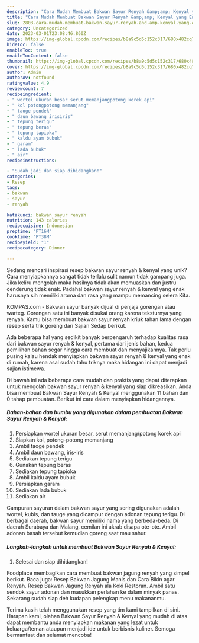```yaml
---
description: "Cara Mudah Membuat Bakwan Sayur Renyah &amp;amp; Kenyal yang Enak"
title: "Cara Mudah Membuat Bakwan Sayur Renyah &amp;amp; Kenyal yang Enak"
slug: 2803-cara-mudah-membuat-bakwan-sayur-renyah-and-amp-kenyal-yang-enak
category: Uncategorized
date: 2023-03-01T23:08:46.860Z
image: https://img-global.cpcdn.com/recipes/b8a9c5d5c152c317/680x482cq70/bakwan-sayur-renyah-kenyal-foto-resep-utama.jpg
hideToc: false
enableToc: true
enableTocContent: false
thumbnail: https://img-global.cpcdn.com/recipes/b8a9c5d5c152c317/680x482cq70/bakwan-sayur-renyah-kenyal-foto-resep-utama.jpg
cover: https://img-global.cpcdn.com/recipes/b8a9c5d5c152c317/680x482cq70/bakwan-sayur-renyah-kenyal-foto-resep-utama.jpg
author: Admin
authorAv: notfound
ratingvalue: 4.9
reviewcount: 7
recipeingredient:
- " wortel ukuran besar serut memanjangpotong korek api"
- " kol potongpotong memanjang"
- " taoge pendek"
- " daun bawang irisiris"
- " tepung terigu"
- " tepung beras"
- " tepung tapioka"
- " kaldu ayam bubuk"
- " garam"
- " lada bubuk"
- " air"
recipeinstructions:

- "Sudah jadi dan siap dihidangkan!"
categories:
- Resep
tags:
- bakwan
- sayur
- renyah

katakunci: bakwan sayur renyah 
nutrition: 143 calories
recipecuisine: Indonesian
preptime: "PT16M"
cooktime: "PT38M"
recipeyield: "1"
recipecategory: Dinner

---
```





Sedang mencari inspirasi resep bakwan sayur renyah &amp; kenyal yang unik? Cara menyiapkannya sangat tidak terlalu sulit namun tidak gampang juga. Jika keliru mengolah maka hasilnya tidak akan memuaskan dan justru cenderung tidak enak. Padahal bakwan sayur renyah &amp; kenyal yang enak harusnya sih memiliki aroma dan rasa yang mampu memancing selera Kita.





KOMPAS.com - Bakwan sayur banyak dijual di penjaja gorengan atau warteg. Gorengan satu ini banyak disukai orang karena teksturnya yang renyah. Kamu bisa membuat bakwan sayur renyah kriuk tahan lama dengan resep serta trik goreng dari Sajian Sedap berikut.

Ada beberapa hal yang sedikit banyak berpengaruh terhadap kualitas rasa dari bakwan sayur renyah &amp; kenyal, pertama dari jenis bahan, kedua pemilihan bahan segar hingga cara membuat dan menyajikannya. Tak perlu pusing kalau hendak menyiapkan bakwan sayur renyah &amp; kenyal yang enak di rumah, karena asal sudah tahu triknya maka hidangan ini dapat menjadi sajian istimewa.






Di bawah ini ada beberapa cara mudah dan praktis yang dapat diterapkan untuk mengolah bakwan sayur renyah &amp; kenyal yang siap dikreasikan. Anda bisa membuat Bakwan Sayur Renyah &amp; Kenyal menggunakan 11 bahan dan 0 tahap pembuatan. Berikut ini cara dalam menyiapkan hidangannya.

<!--inarticleads1-->

##### Bahan-bahan dan bumbu yang digunakan dalam pembuatan Bakwan Sayur Renyah &amp; Kenyal:

1. Persiapkan  wortel ukuran besar, serut memanjang/potong korek api
1. Siapkan  kol, potong-potong memanjang
1. Ambil  taoge pendek
1. Ambil  daun bawang, iris-iris
1. Sediakan  tepung terigu
1. Gunakan  tepung beras
1. Sediakan  tepung tapioka
1. Ambil  kaldu ayam bubuk
1. Persiapkan  garam
1. Sediakan  lada bubuk
1. Sediakan  air


Campuran sayuran dalam bakwan sayur yang sering digunakan adalah wortel, kubis, dan tauge yang dicampur dengan adonan tepung terigu. Di berbagai daerah, bakwan sayur memiliki nama yang berbeda-beda. Di daerah Surabaya dan Malang, cemilan ini akrab disapa ote-ote. Ambil adonan basah tersebut kemudian goreng saat mau sahur. 

<!--inarticleads2-->

##### Langkah-langkah untuk membuat Bakwan Sayur Renyah &amp; Kenyal:


1. Selesai dan siap dihidangkan!

Foodplace membagikan cara membuat bakwan jagung renyah yang simpel berikut. Baca juga: Resep Bakwan Jagung Manis dan Cara Bikin agar Renyah. Resep Bakwan Jagung Renyah ala Koki Restoran. Ambil satu sendok sayur adonan dan masukkan perlahan ke dalam minyak panas. Sekarang sudah siap deh kudapan pelengkap menu makananmu. 

Terima kasih telah menggunakan resep yang tim kami tampilkan di sini. Harapan kami, olahan Bakwan Sayur Renyah &amp; Kenyal yang mudah di atas dapat membantu anda menyiapkan makanan yang lezat untuk keluarga/teman ataupun menjadi ide untuk berbisnis kuliner. Semoga bermanfaat dan selamat mencoba!
